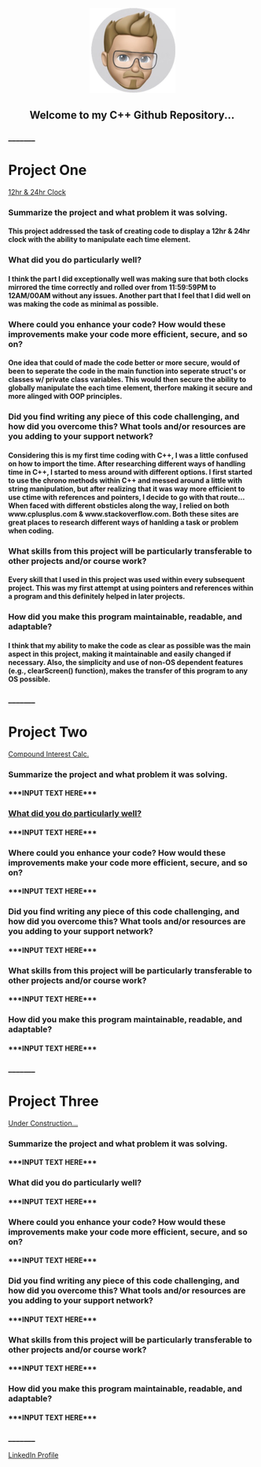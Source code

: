 <p align="center"><img src="https://github.com/va-nilla-gorilla/CPlusPlus/blob/main/thumbnail_IMG_0037.jpg?raw=true" width="175" title="hover text"></p>

<h2 align="center"> Welcome to my C++ Github Repository...</h2>

<h3>_______</h3>

<h1>Project One</h1>

<a href="https://github.com/va-nilla-gorilla/CPlusPlus/tree/main/Project1/Project1/src">12hr & 24hr Clock</a>

<h3>Summarize the project and what problem it was solving.</h3>

<h4>This project addressed the task of creating code to display a 12hr & 24hr clock with the ability to manipulate each time element.</h4>

<h3>What did you do particularly well?</h3>

<h4>I think the part I did exceptionally well was making sure that both clocks mirrored the time correctly and rolled over from 11:59:59PM to 12AM/00AM without any issues. Another part that I feel that I did well on was making the code as minimal as possible.</h4>

<h3>Where could you enhance your code? How would these improvements make your code more efficient, secure, and so on?</h3>

<h4>One idea that could of made the code better or more secure, would of been to seperate the code in the main function into seperate struct's or classes w/ private class variables. This would then secure the ability to globally manipulate the each time element, therfore making it secure and more alinged with OOP principles.</h4>

<h3>Did you find writing any piece of this code challenging, and how did you overcome this? What tools and/or resources are you adding to your support network?</h3>

<h4>Considering this is my first time coding with C++, I was a little confused on how to import the time. After researching different ways of handling time in C++, I started to mess around with different options. I first started to use the chrono methods within C++ and messed around a little with string manipulation, but after realizing that it was way more efficient to use ctime with references and pointers, I decide to go with that route... When faced with different obsticles along the way, I relied on both www.cplusplus.com & www.stackoverflow.com. Both these sites are great places to research different ways of hanlding a task or problem when coding.</h4>

<h3>What skills from this project will be particularly transferable to other projects and/or course work?</h3>

<h4>Every skill that I used in this project was used within every subsequent project. This was my first attempt at using pointers and references within a program and this definitely helped in later projects.</h4>

<h3>How did you make this program maintainable, readable, and adaptable?</h3>

<h4>I think that my ability to make the code as clear as possible was the main aspect in this project, making it maintainable and easily changed if necessary. Also, the simplicity and use of non-OS dependent features (e.g., clearScreen() function), makes the transfer of this program to any OS possible.</h4>

<h3>_______</h3>

<h1>Project Two</h1>

<a href="https://github.com/va-nilla-gorilla/CPlusPlus/tree/main/Project2/Project2/src">Compound Interest Calc.</a>

<h3>Summarize the project and what problem it was solving.</h3>

<h4>***INPUT TEXT HERE***</h4>

<h3><p><u>What did you do particularly well?</u></p></h3>

<h4>***INPUT TEXT HERE***</h4>

<h3>Where could you enhance your code? How would these improvements make your code more efficient, secure, and so on?</h3>

<h4>***INPUT TEXT HERE***</h4>

<h3>Did you find writing any piece of this code challenging, and how did you overcome this? What tools and/or resources are you adding to your support network?</h3>

<h4>***INPUT TEXT HERE***</h4>

<h3>What skills from this project will be particularly transferable to other projects and/or course work?</h3>

<h4>***INPUT TEXT HERE***</h4>

<h3>How did you make this program maintainable, readable, and adaptable?</h3>

<h4>***INPUT TEXT HERE***</h4>

<h3>_______</h3>

<h1>Project Three</h1>

<a href="https://github.com/va-nilla-gorilla/CPlusPlus">Under Construction...</a>

<h3>Summarize the project and what problem it was solving.</h3>

<h4>***INPUT TEXT HERE***</h4>

<h3>What did you do particularly well?</h3>

<h4>***INPUT TEXT HERE***</h4>

<h3>Where could you enhance your code? How would these improvements make your code more efficient, secure, and so on?</h3>

<h4>***INPUT TEXT HERE***</h4>

<h3>Did you find writing any piece of this code challenging, and how did you overcome this? What tools and/or resources are you adding to your support network?</h3>

<h4>***INPUT TEXT HERE***</h4>

<h3>What skills from this project will be particularly transferable to other projects and/or course work?</h3>

<h4>***INPUT TEXT HERE***</h4>

<h3>How did you make this program maintainable, readable, and adaptable?</h3>

<h4>***INPUT TEXT HERE***</h4>

<h3>_______</h3>

<a href="https://www.linkedin.com/in/uriah-fadum-info-sec-tech-llc">LinkedIn Profile</a>
